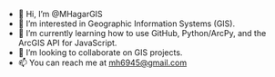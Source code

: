 - 👋 Hi, I’m @MHagarGIS
- 👀 I’m interested in Geographic Information Systems (GIS).
- 🌱 I’m currently learning how to use GitHub, Python/ArcPy, and the ArcGIS API for JavaScript.
- 💞️ I’m looking to collaborate on GIS projects.
- 📫 You can reach me at mh6945@gmail.com

<!---
MHagarGIS/MHagarGIS is a ✨ special ✨ repository because its `README.md` (this file) appears on your GitHub profile.
You can click the Preview link to take a look at your changes.
--->
